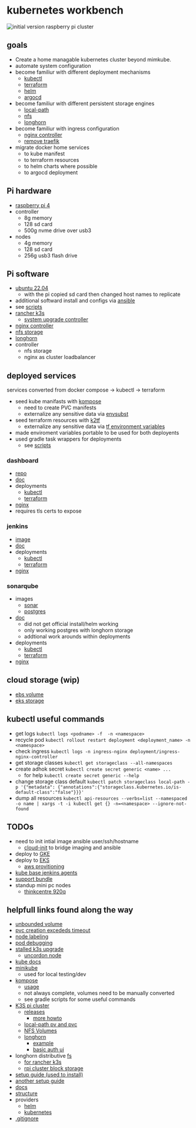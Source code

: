 # kubernetes workbench

![initial version raspberry pi cluster](docs/img/pi-kube.jpg?raw=true)

## goals

- Create a home managable kubernetes cluster beyond mimkube.
- automate system configuration
- become familiur with different deployment mechanisms
  - [kubectl](https://kubernetes.io/docs/reference/kubectl/)
  - [terraform](https://developer.hashicorp.com/terraform/docs)
  - [helm](https://helm.sh/docs/)
  - [argocd](https://argo-cd.readthedocs.io/en/stable/)
- become familiur with different persistent storage engines
  - [local-path](https://github.com/rancher/local-path-provisioner/blob/master/README.md)
  - [nfs](https://github.com/kubernetes-sigs/nfs-subdir-external-provisioner)
  - [longhorn](https://longhorn.io/docs/1.8.0/)
- become familiur with ingress configuration
  - [nginx controller](https://github.com/kubernetes/ingress-nginx)
  - [remove traefik](https://qdnqn.com/k3s-remove-traefik/)
- migrate docker home services
  - to kube manifest
  - to terraform resources
  - to helm charts where possible
  - to argocd deployment

## Pi hardware
- [raspberry pi 4](https://www.raspberrypi.com/products/raspberry-pi-4-model-b/)
- controller
  - 8g memory
  - 128 sd card
  - 500g nvme drive over usb3
- nodes
  - 4g memory
  - 128 sd card
  - 256g usb3 flash drive

## Pi software
- [ubuntu 22.04](https://ubuntu.com/tutorials/how-to-install-ubuntu-on-your-raspberry-pi#1-overview)
  - with the pi copied sd card then changed host names to replicate
- additional softward install and configs via [ansible](https://docs.ansible.com/)
 - see [scripts](src/ansible)
- [rancher k3s](https://docs.k3s.io/installation)
  - [system upgrade controller](https://github.com/rancher/system-upgrade-controller)
- [nginx controller](https://kubernetes.github.io/ingress-nginx/deploy/#bare-metal-clusters)
- [nfs storage](https://github.com/kubernetes-sigs/nfs-subdir-external-provisioner/blob/master/charts/nfs-subdir-external-provisioner/README.md)
- [longhorn](https://longhorn.io/docs/1.8.0/deploy/install/install-with-kubectl/)
- controller
  - nfs storage
  - nginx as cluster loadbalancer

## deployed services

services converted from docker compose -> kubectl -> terraform
- seed kube manifasts with [kompose](https://kompose.io/)
  - need to create PVC manifests
  - externalize any sensitive data via [envsubst](https://www.baeldung.com/linux/envsubst-command)
- seed terraform resources with [k2tf](https://formulae.brew.sh/formula/k2tf)
  - externalize any sensitive data via [tf environment variables](https://developer.hashicorp.com/terraform/cli/config/environment-variables)
- made enviroment variables portable to be used for both deployents  
- used gradle task wrappers for deployments
  - see [scripts](src/gradle)

### dashboard
- [repo](https://github.com/kubernetes/dashboard/tree/master)
- [doc](https://kubernetes.io/docs/tasks/access-application-cluster/web-ui-dashboard/)
- deployments
  - [kubectl](src/kube/dashboard/)
  - [terraform](src/terraform/dashboard/)
- [nginx](src/conf/etc/nginx/sites-available/dashboard.conf)
- requires tls certs to expose 

### jenkins
- [image](https://hub.docker.com/_/jenkins)
- [doc](https://www.jenkins.io/doc/book/installing/kubernetes/)
- deployments
  - [kubectl](src/kube/jenkins)
  - [terraform](src/terraform/jenkins)
- [nginx](src/conf/etc/nginx/sites-available/jenkins.conf)

### sonarqube
- images
  - [sonar](https://hub.docker.com/_/sonarqube)
  - [postgres](https://hub.docker.com/_/postgres)
- [doc](https://docs.sonarsource.com/sonarqube-server/9.6/setup-and-upgrade/deploy-on-kubernetes/deploy-sonarqube-on-kubernetes/)
  - did not get official install/helm working
  - only working postgres with longhorn storage
  - addtional work arounds within deployments
- deployments
  - [kubectl](src/kube/sonar)
  - [terraform](src/terraform/sonar)
- [nginx](src/conf/etc/nginx/sites-available/sonar.conf)

## cloud storage (wip)

- [ebs volume](https://angelmarybabu.github.io/posts/How-to-create-Persistent-Volume-in-EKS/)
- [eks storage](https://repost.aws/knowledge-center/eks-persistent-storage)

## kubectl useful commands
- get logs ```kubectl logs <podname> -f  -n <namespace>```
- recycle pod ```kubectl rollout restart deployment <deployment_name> -n <namespace>```
- check ingress ```kubectl logs -n ingress-nginx deployment/ingress-nginx-controller```
- get storage classes ```kubectl get storageclass --all-namespaces```
- create adhok secret ```kubectl create secret generic <name> ...```
  - for help ```kubectl create secret generic --help```
- change storage class default ```kubectl patch storageclass local-path -p '{"metadata": {"annotations":{"storageclass.kubernetes.io/is-default-class":"false"}}}'```
- dump all resources ```kubectl api-resources --verbs=list --namespaced -o name | xargs -t -i kubectl get {} -n=<namespace> --ignore-not-found```

## TODOs

- need to init intial image ansible user/ssh/hostname
  - [cloud-init](https://help.ubuntu.com/community/CloudInit) to bridge imaging and ansible
- deploy to [GKE](https://cloud.google.com/kubernetes-engine/)
- deploy to [EKS](https://aws.amazon.com/eks/)
  - [aws provitioning](https://stackoverflow.com/questions/75758115/persistentvolumeclaim-is-stuck-waiting-for-a-volume-to-be-created-either-by-ex)
- [kube base jenkins agents](https://plugins.jenkins.io/kubernetes/)
- [support bundle](https://github.com/rancher/support-bundle-kit/tree/master)
- standup mini pc nodes
  - [thinkcentre 920q](https://www.lenovo.com/us/en/p/desktops/thinkcentre/m-series-tiny/thinkcentre-m920q/11tc1mtm92q?orgRef=https%253A%252F%252Fwww.google.com%252F&srsltid=AfmBOoqfJde58W9ybDoj4Xi2nrvFXK8io-XDBNUJ8xnuuy4uRPzBqb2-)

## helpfull links found along the way

- [unbounded volume](https://stackoverflow.com/questions/60774220/kubernetes-pod-has-unbound-immediate-persistentvolumeclaims)
- [pvc creation excededs timeout](https://github.com/hashicorp/terraform-provider-kubernetes/issues/1349)
- [node labeling](https://linuxhandbook.com/kubectl-label-node/)
- [pod debugging](https://kubernetes.io/docs/tasks/debug/debug-application/debug-pods/)
- [stalled k3s upgrade](https://github.com/k3s-io/k3s/issues/9350)
  - [uncordon node](https://kubernetes.io/docs/reference/kubectl/generated/kubectl_uncordon/)
- [kube docs](https://kubernetes.io/docs/home/)
- [minikube](https://minikube.sigs.k8s.io/docs/)
  - used for local testing/dev
- [kompose](https://kompose.io/)
  - [usage](https://kubernetes.io/docs/tasks/configure-pod-container/translate-compose-kubernetes/)
  - not always complete, volumes need to be manually converted
  - see gradle scripts for some useful commands
- [K3S pi cluster](https://docs.k3s.io/)
  - [releases](https://github.com/k3s-io/k3s/releases)
    - [more howto](https://www.cncf.io/blog/2020/11/25/upgrade-a-k3s-kubernetes-cluster-with-system-upgrade-controller/)
  - [local-path pv and pvc](https://github.com/rancher/local-path-provisioner)
  - [NFS Volumes](https://www.phillipsj.net/posts/k3s-enable-nfs-storage/)
  - [longhorn](https://longhorn.io/docs/1.7.2/)
    - [example](https://rpi4cluster.com/k3s-storage-setting/)
    - [basic auth ui](https://longhorn.io/docs/1.7.2/deploy/accessing-the-ui/longhorn-ingress/)
- longhorn distributive [fs](https://gdha.github.io/pi-stories/pi-stories9/)
  - [for rancher k3s](https://github.com/sleighzy/raspberry-pi-k3s-homelab/blob/main/rancher-longhorn-storage.md)
  - [rpi cluster block storage](https://rpi4cluster.com/k3s-storage-setting/)
- [setup guide (used to install)](https://anthonynsimon.com/blog/kubernetes-cluster-raspberry-pi/)
- [another setup guide](https://blog.alexellis.io/self-hosting-kubernetes-on-your-raspberry-pi/)
- [docs](https://developer.hashicorp.com/terraform?ajs_aid=cbf6f5d7-2a05-47c6-8353-14ea3695c4c4&product_intent=terraform)
- [structure](https://developer.hashicorp.com/terraform/language/modules/develop/structure)
- providers
  - [helm](https://registry.terraform.io/providers/hashicorp/helm/latest/docs)
  - [kubernetes](https://registry.terraform.io/providers/hashicorp/kubernetes/latest/docs)
- [.gitignore](https://github.com/github/gitignore/blob/main/Terraform.gitignore)
